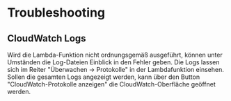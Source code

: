 # Troubleshooting

## CloudWatch Logs

Wird die Lambda-Funktion nicht ordnungsgemäß ausgeführt, können unter Umständen die Log-Dateien Einblick in den Fehler geben. Die Logs lassen sich im Reiter "Überwachen -> Protokolle" in der Lambdafunktion einsehen. Sollen die gesamten Logs angezeigt werden, kann über den Button "CloudWatch-Protokolle anzeigen" die CloudWatch-Oberfläche geöffnet werden.